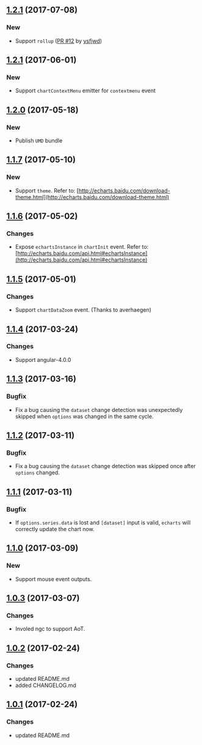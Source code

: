 <a name="1.2.2"></a>
## [1.2.1](https://github.com/xieziyu/ngx-echarts/compare/v1.2.1...v1.2.2) (2017-07-08)

### New
+ Support `rollup` ([PR #12](https://github.com/xieziyu/ngx-echarts/pull/12) by [ysfjwd](https://github.com/ysfjwd))

<a name="1.2.1"></a>
## [1.2.1](https://github.com/xieziyu/ngx-echarts/compare/v1.2.0...v1.2.1) (2017-06-01)

### New
+ Support `chartContextMenu` emitter for `contextmenu` event

<a name="1.2.0"></a>
## [1.2.0](https://github.com/xieziyu/angular2-echarts/compare/v1.1.7...v1.2.0) (2017-05-18)

### New
+ Publish `UMD` bundle

<a name="1.1.7"></a>
## [1.1.7](https://github.com/xieziyu/angular2-echarts/compare/v1.1.6...v1.1.7) (2017-05-10)

### New
+ Support `theme`. Refer to: [http://echarts.baidu.com/download-theme.html](http://echarts.baidu.com/download-theme.html)

<a name="1.1.6"></a>
## [1.1.6](https://github.com/xieziyu/angular2-echarts/compare/v1.1.5...v1.1.6) (2017-05-02)

### Changes
+ Expose `echartsInstance` in `chartInit` event. Refer to: [http://echarts.baidu.com/api.html#echartsInstance](http://echarts.baidu.com/api.html#echartsInstance)

<a name="1.1.5"></a>
## [1.1.5](https://github.com/xieziyu/angular2-echarts/compare/v1.1.4...v1.1.5) (2017-05-01)

### Changes
+ Support `chartDataZoom` event. (Thanks to averhaegen)

<a name="1.1.4"></a>
## [1.1.4](https://github.com/xieziyu/angular2-echarts/compare/v1.1.3...v1.1.4) (2017-03-24)

### Changes
+ Support angular-4.0.0

<a name="1.1.3"></a>
## [1.1.3](https://github.com/xieziyu/angular2-echarts/compare/v1.1.2...v1.1.3) (2017-03-16)

### Bugfix
+ Fix a bug causing the `dataset` change detection was unexpectedly skipped when `options` was changed in the same cycle.

<a name="1.1.2"></a>
## [1.1.2](https://github.com/xieziyu/angular2-echarts/compare/v1.1.1...v1.1.2) (2017-03-11)

### Bugfix
+ Fix a bug causing the `dataset` change detection was skipped once after `options` changed.

<a name="1.1.1"></a>
## [1.1.1](https://github.com/xieziyu/angular2-echarts/compare/v1.1.0...v1.1.1) (2017-03-11)

### Bugfix
+ If `options.series.data` is lost and `[dataset]` input is valid, `echarts` will correctly update the chart now.

<a name="1.1.0"></a>
## [1.1.0](https://github.com/xieziyu/angular2-echarts/compare/v1.0.3...v1.1.0) (2017-03-09)

### New
+ Support mouse event outputs.

<a name="1.0.3"></a>
## [1.0.3](https://github.com/xieziyu/angular2-echarts/compare/v1.0.2...v1.0.3) (2017-03-07)

### Changes
+ Involed ngc to support AoT.

<a name="1.0.2"></a>
## [1.0.2](https://github.com/xieziyu/angular2-echarts/compare/v1.0.1...v1.0.2) (2017-02-24)

### Changes
+ updated README.md
+ added CHANGELOG.md

<a name="1.0.1"></a>
## [1.0.1](https://github.com/xieziyu/angular2-echarts/compare/v1.0.0...v1.0.1) (2017-02-24)

### Changes
+ updated README.md